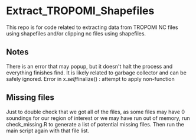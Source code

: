 # Extract_TROPOMI_Shapefiles

This repo is for code related to extracting data from TROPOMI NC files using shapefiles and/or clipping nc files using shapefiles.

## Notes

There is an error that may popup, but it doesn't halt the process and everything finishes find. It is likely related to garbage collector and can be safely ignored. Error in x$.self$finalize() : attempt to apply non-function

## Missing files

Just to double check that we got all of the files, as some files may have 0 soundings for our region of interest or we may have run out of memory, run check_missing.R to generate a list of potential missing files. Then run the main script again with that file list.
